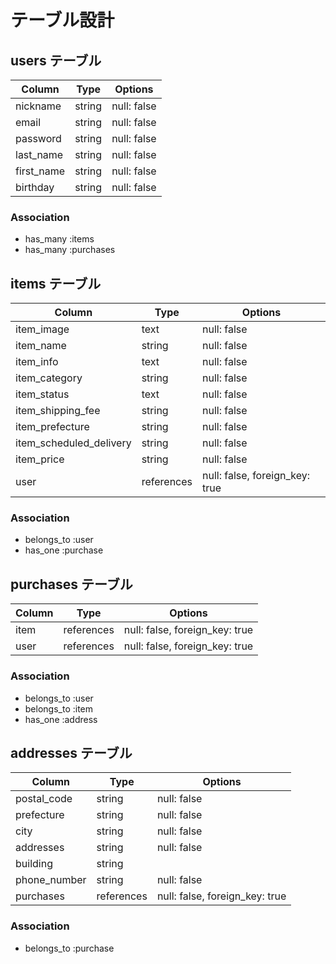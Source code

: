 # テーブル設計

## users テーブル

| Column     | Type   | Options     |
| ---------- | ------ | ----------- |
| nickname   | string | null: false |
| email      | string | null: false |
| password   | string | null: false |
| last_name  | string | null: false |
| first_name | string | null: false |
| birthday   | string | null: false |

### Association

- has_many :items
- has_many :purchases

## items テーブル

| Column                  | Type       | Options                        |
| ----------------------- | ---------- | ------------------------------ |
| item_image              | text       | null: false                    |
| item_name               | string     | null: false                    |
| item_info               | text       | null: false                    |
| item_category           | string     | null: false                    |
| item_status             | text       | null: false                    |
| item_shipping_fee       | string     | null: false                    |
| item_prefecture         | string     | null: false                    |
| item_scheduled_delivery | string     | null: false                    |
| item_price              | string     | null: false                    |
| user                    | references | null: false, foreign_key: true |

### Association

- belongs_to :user
- has_one    :purchase

## purchases テーブル

| Column    | Type       | Options                        |
| --------- | ---------- | ------------------------------ |
| item      | references | null: false, foreign_key: true |
| user      | references | null: false, foreign_key: true |

### Association

- belongs_to :user
- belongs_to :item
- has_one    :address

## addresses テーブル

| Column       | Type       | Options                        |
| ------------ | ---------- | ------------------------------ |
| postal_code  | string     | null: false                    |
| prefecture   | string     | null: false                    |
| city         | string     | null: false                    |
| addresses    | string     | null: false                    |
| building     | string     |                                |
| phone_number | string     | null: false                    |
| purchases    | references | null: false, foreign_key: true |

### Association

- belongs_to :purchase